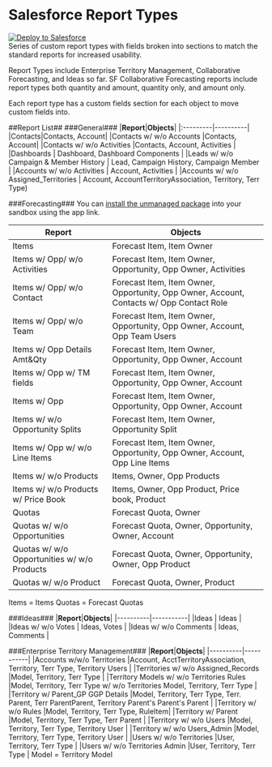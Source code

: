 # Salesforce Report Types
<a href="https://githubsfdeploy.herokuapp.com?owner=asakin&repo=SalesforceReportTypes">
  <img alt="Deploy to Salesforce"
       src="https://raw.githubusercontent.com/afawcett/githubsfdeploy/master/src/main/webapp/resources/img/deploy.png">
</a>
<br>
Series of custom report types with fields broken into sections to match the standard reports for increased usability.

Report Types include Enterprise Territory Management, Collaborative Forecasting, and Ideas so far.
SF Collaborative Forecasting reports include report types both quantity and amount, quantity only, and amount only.

Each report type has a custom fields section for each object to move custom fields into.

##Report List##
###General###
|**Report**|**Objects**|
|:---------|----------|
|Contacts|Contacts, Account|
|Contacts w/ w/o Accounts |Contacts, Account|
|Contacts w/ w/o Activities |Contacts, Account, Activities |
|Dashboards | Dashboard, Dashboard Components |
|Leads w/ w/o Campaign & Member History | Lead, Campaign History, Campaign Member |
|Accounts w/ w/o Activities | Account, Activities |
|Accounts w/ w/o Assigned_Territories | Account, AccountTerritoryAssociation, Territory, Terr Type)

###Forecasting###
You can [install the unmanaged package](https://test.salesforce.com/packaging/installPackage.apexp?p0=04t1a0000001vyN) into your sandbox using the app link.  

|**Report**|**Objects**|
|----------|------------|
|Items | Forecast Item, Item Owner |
|Items w/ Opp/ w/o Activities | Forecast Item, Item Owner, Opportunity, Opp Owner, Activities |
|Items w/ Opp/ w/o Contact |Forecast Item, Item Owner, Opportunity, Opp Owner, Account, Contacts w/ Opp Contact Role |
|Items w/ Opp/ w/o Team |Forecast Item, Item Owner, Opportunity, Opp Owner, Account, Opp Team Users |
|Items w/ Opp Details Amt&Qty |Forecast Item, Item Owner, Opportunity, Opp Owner, Account|
|Items w/ Opp w/ TM fields |Forecast Item, Item Owner, Opportunity, Opp Owner, Account|
|Items w/ Opp |Forecast Item, Item Owner, Opportunity, Opp Owner, Account|
|Items w/ w/o Opportunity Splits |Forecast Item, Item Owner, Opportunity Split |
|Items w/ Opp w/ w/o Line Items |Forecast Item, Item Owner, Opportunity, Opp Owner, Account, Opp Line Items |
|Items w/ w/o Products |Items, Owner, Opp Products |
|Items w/ w/o Products w/ Price Book|Items, Owner, Opp Product, Price book, Product |
|Quotas |Forecast Quota, Owner |
|Quotas w/ w/o Opportunities  |Forecast Quota, Owner, Opportunity, Owner, Account|
|Quotas w/ w/o Opportunities  w/ w/o Products |Forecast Quota, Owner, Opportunity, Owner, Opp Product |
|Quotas w/ w/o Product |Forecast Quota, Owner, Product |
Items = Items
Quotas = Forecast Quotas

###Ideas###
|**Report**|**Objects**|
|----------|-----------|
|Ideas | Ideas |
|Ideas w/ w/o Votes | Ideas, Votes |
|Ideas w/ w/o Comments | Ideas, Comments |

###Enterprise Territory Management###
|**Report**|**Objects**|
|----------|-----------|
|Accounts w/w/o Territories |Account, AcctTerritoryAssociation, Territory, Terr Type, Territory Users |
|Territories w/ w/o Assigned_Records |Model, Territory, Terr Type |
|Territory Models w/ w/o Territories Rules |Model, Territory, Terr Type w/ w/o Territories Model, Territory, Terr Type |
|Territory w/ Parent_GP GGP Details |Model, Territory, Terr Type, Terr. Parent, Terr ParentParent, Territory Parent's Parent's Parent |
|Territory  w/ w/o Rules |Model, Territory, Terr Type, RuleItem|
|Territory w/ Parent |Model, Territory, Terr Type, Terr Parent |
|Territory w/ w/o Users |Model, Territory, Terr Type, Territory User |
|Territory w/ w/o Users_Admin |Model, Territory, Terr Type, Territory User |
|Users w/ w/o Territories |User, Territory, Terr Type |
|Users w/ w/o Territories Admin |User, Territory, Terr Type |
Model = Territory Model
